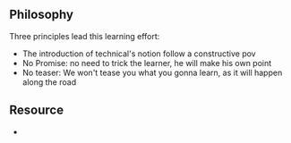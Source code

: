 ## Philosophy

Three principles lead this learning effort:

- The introduction of technical's notion follow a constructive pov
- No Promise: no need to trick the learner, he will make his own point
- No teaser: We won't tease you what you gonna learn, as it will happen along the road

## Resource

- [](https://www.youtube.com/watch?v=hOfFmViHatE&list=PLDQLXeWSQx3-slUe20drQnfi28nLvBpiK&index=3)
